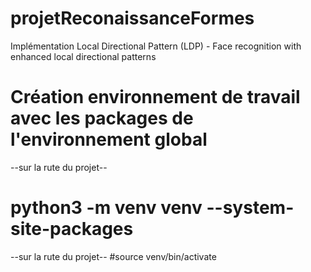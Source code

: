 # projetReconaissanceFormes
Implémentation Local Directional Pattern (LDP) - Face recognition with enhanced local directional patterns


# Création environnement de travail avec les packages de l'environnement global 

--sur la rute du projet--
# python3 -m venv venv --system-site-packages

--sur la rute du projet--
#source venv/bin/activate